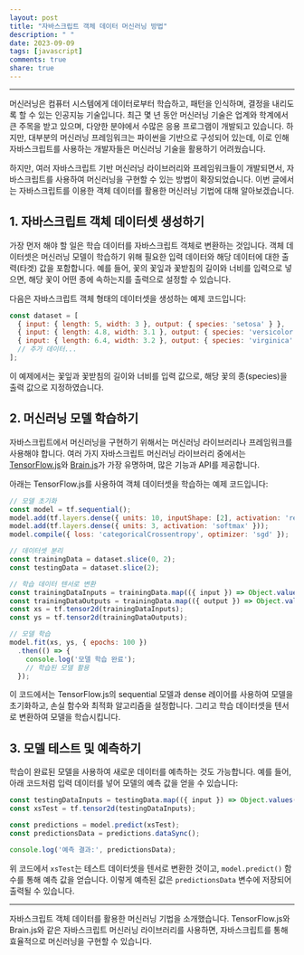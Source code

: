 ```yaml
---
layout: post
title: "자바스크립트 객체 데이터 머신러닝 방법"
description: " "
date: 2023-09-09
tags: [javascript]
comments: true
share: true
---
```


---

머신러닝은 컴퓨터 시스템에게 데이터로부터 학습하고, 패턴을 인식하며, 결정을 내리도록 할 수 있는 인공지능 기술입니다. 최근 몇 년 동안 머신러닝 기술은 업계와 학계에서 큰 주목을 받고 있으며, 다양한 분야에서 수많은 응용 프로그램이 개발되고 있습니다. 하지만, 대부분의 머신러닝 프레임워크는 파이썬을 기반으로 구성되어 있는데, 이로 인해 자바스크립트를 사용하는 개발자들은 머신러닝 기술을 활용하기 어려웠습니다.

하지만, 여러 자바스크립트 기반 머신러닝 라이브러리와 프레임워크들이 개발되면서, 자바스크립트를 사용하여 머신러닝을 구현할 수 있는 방법이 확장되었습니다. 이번 글에서는 자바스크립트를 이용한 객체 데이터를 활용한 머신러닝 기법에 대해 알아보겠습니다.

## 1. 자바스크립트 객체 데이터셋 생성하기

가장 먼저 해야 할 일은 학습 데이터를 자바스크립트 객체로 변환하는 것입니다. 객체 데이터셋은 머신러닝 모델이 학습하기 위해 필요한 입력 데이터와 해당 데이터에 대한 출력(타겟) 값을 포함합니다. 예를 들어, 꽃의 꽃잎과 꽃받침의 길이와 너비를 입력으로 넣으면, 해당 꽃이 어떤 종에 속하는지를 출력으로 설정할 수 있습니다.

다음은 자바스크립트 객체 형태의 데이터셋을 생성하는 예제 코드입니다:

```javascript
const dataset = [
  { input: { length: 5, width: 3 }, output: { species: 'setosa' } },
  { input: { length: 4.8, width: 3.1 }, output: { species: 'versicolor' } },
  { input: { length: 6.4, width: 3.2 }, output: { species: 'virginica' } },
  // 추가 데이터...
];
```

이 예제에서는 꽃잎과 꽃받침의 길이와 너비를 입력 값으로, 해당 꽃의 종(species)을 출력 값으로 지정하였습니다.

## 2. 머신러닝 모델 학습하기

자바스크립트에서 머신러닝을 구현하기 위해서는 머신러닝 라이브러리나 프레임워크를 사용해야 합니다. 여러 가지 자바스크립트 머신러닝 라이브러리 중에서는 [TensorFlow.js](https://www.tensorflow.org/js)와 [Brain.js](https://brain.js.org/)가 가장 유명하며, 많은 기능과 API를 제공합니다.

아래는 TensorFlow.js를 사용하여 객체 데이터셋을 학습하는 예제 코드입니다:

```javascript
// 모델 초기화
const model = tf.sequential();
model.add(tf.layers.dense({ units: 10, inputShape: [2], activation: 'relu' }));
model.add(tf.layers.dense({ units: 3, activation: 'softmax' }));
model.compile({ loss: 'categoricalCrossentropy', optimizer: 'sgd' });

// 데이터셋 분리
const trainingData = dataset.slice(0, 2);
const testingData = dataset.slice(2);

// 학습 데이터 텐서로 변환
const trainingDataInputs = trainingData.map(({ input }) => Object.values(input));
const trainingDataOutputs = trainingData.map(({ output }) => Object.values(output));
const xs = tf.tensor2d(trainingDataInputs);
const ys = tf.tensor2d(trainingDataOutputs);

// 모델 학습
model.fit(xs, ys, { epochs: 100 })
  .then(() => {
    console.log('모델 학습 완료');
    // 학습된 모델 활용
  });
```

이 코드에서는 TensorFlow.js의 sequential 모델과 dense 레이어를 사용하여 모델을 초기화하고, 손실 함수와 최적화 알고리즘을 설정합니다. 그리고 학습 데이터셋을 텐서로 변환하여 모델을 학습시킵니다.

## 3. 모델 테스트 및 예측하기

학습이 완료된 모델을 사용하여 새로운 데이터를 예측하는 것도 가능합니다. 예를 들어, 아래 코드처럼 입력 데이터를 넣어 모델의 예측 값을 얻을 수 있습니다:

```javascript
const testingDataInputs = testingData.map(({ input }) => Object.values(input));
const xsTest = tf.tensor2d(testingDataInputs);

const predictions = model.predict(xsTest);
const predictionsData = predictions.dataSync();

console.log('예측 결과:', predictionsData);
```

위 코드에서 `xsTest`는 테스트 데이터셋을 텐서로 변환한 것이고, `model.predict()` 함수를 통해 예측 값을 얻습니다. 이렇게 예측된 값은 `predictionsData` 변수에 저장되어 출력될 수 있습니다.

---

자바스크립트 객체 데이터를 활용한 머신러닝 기법을 소개했습니다. TensorFlow.js와 Brain.js와 같은 자바스크립트 머신러닝 라이브러리를 사용하면, 자바스크립트를 통해 효율적으로 머신러닝을 구현할 수 있습니다.